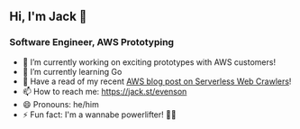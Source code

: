 ## Hi, I'm Jack 👋

### Software Engineer, AWS Prototyping

- 🔭 I’m currently working on exciting prototypes with AWS customers!
- 🌱 I’m currently learning Go
- 📖 Have a read of my recent [AWS blog post on Serverless Web Crawlers](https://aws.amazon.com/blogs/architecture/scaling-up-a-serverless-web-crawler-and-search-engine/)!
- 📫 How to reach me: https://jack.st/evenson
- 😄 Pronouns: he/him
- ⚡ Fun fact: I'm a wannabe powerlifter! 🏋️‍♂️
